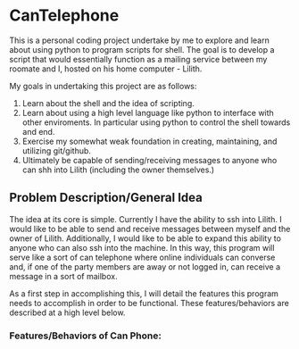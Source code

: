 # CanTelephone

This is a personal coding project undertake by me to explore and learn about using python to program scripts for shell.
The goal is to develop a script that would essentially function as a mailing service between my roomate and I, hosted on his home computer - Lilith. 

My goals in undertaking this project are as follows:

1. Learn about the shell and the idea of scripting.
1. Learn about using a high level language like python to interface with other enviroments.
In particular using python to control the shell towards and end. 
1. Exercise my somewhat weak foundation in creating, maintaining, and utilizing git/github. 
1. Ultimately be capable of sending/receiving messages to anyone who can shh into Lilith (including the owner themselves.)

## Problem Description/General Idea

The idea at its core is simple.
Currently I have the ability to ssh into Lilith.
I would like to be able to send and receive messages between myself and the owner of Lilith.
Additionally, I would like to be able to expand this ability to anyone who can also ssh into the machine.
In this way, this program will serve like a sort of can telephone where online individuals can converse and, if one of the party members are away or not logged in, can receive a message in a sort of mailbox.  

As a first step in accomplishing this, I will detail the features this program needs to accomplish in order to be functional.
These features/behaviors are described at a high level below.

### Features/Behaviors of Can Phone:

